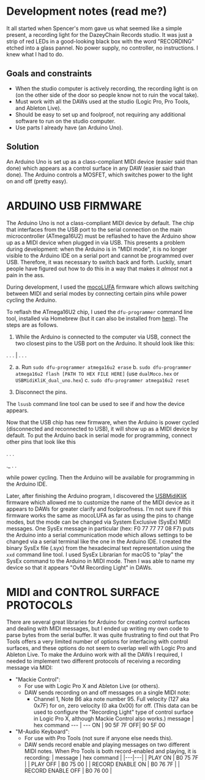 # Development notes (read me?) #

It all started when Spencer's mom gave us what seemed like a simple present, a recording light for the DazeyChain Records studio. It was just a strip of red LEDs in a good-looking black box with the word "RECORDING" etched into a glass pannel. No power supply, no controller, no instructions. I knew what I had to do.

## Goals and constraints ##

- When the studio computer is actively recording, the recording light is on (on the other side of the door so people know not to ruin the vocal take).
- Must work with all the DAWs used at the studio (Logic Pro, Pro Tools, and Ableton Live).
- Should be easy to set up and foolproof, not requiring any additional software to run on the studio computer.
- Use parts I already have (an Arduino Uno).

## Solution ##

An Arduino Uno is set up as a class-compliant MIDI device (easier said than done) which appears as a control surface in any DAW (easier said than done). The Arduino controls a MOSFET, which switches power to the light on and off (pretty easy).

# ARDUINO USB FIRMWARE #

The Arduino Uno is not a class-compliant MIDI device by default. The chip that interfaces from the USB port to the serial connection on the main microcontroller (ATmega16U2) must be reflashed to have the Arduino show up as a MIDI device when plugged in via USB. This presents a problem during development: when the Arduino is in "MIDI mode", it is no longer visible to the Arduino IDE on a serial port and cannot be programmed over USB. Therefore, it was necessary to switch back and forth. Luckily, smart people have figured out how to do this in a way that makes it *almost* not a pain in the ass.

During development, I used the [mocoLUFA](https://github.com/kuwatay/mocolufa) firmware which allows switching between MIDI and serial modes by connecting certain pins while power cycling the Arduino.

To reflash the ATmega16U2 chip, I used the `dfu-programmer` command line tool, installed via Homebrew (but it can also be installed from [here](https://github.com/dfu-programmer/dfu-programmer)). The steps are as follows.
1. While the Arduino is connected to the computer via USB, connect the two closest pins to the USB port on the Arduino. It should look like this:


.  .  .
|
.  .  . 

2.
	a. Run `sudo dfu-programmer atmega16u2 erase`
	b. `sudo dfu-programmer atmega16u2 flash [PATH TO HEX FILE HERE]` (use `dualMoco.hex` or `USBMidiKliK_dual_uno.hex`)
	c. `sudo dfu-programmer atmega16u2 reset`

3. Disconnect the pins.

The `lsusb` command line tool can be used to see if and how the device appears.

Now that the USB chip has new firmware, when the Arduino is power cycled (disconnected and reconnected to USB), it will show up as a MIDI device by default. To put the Arduino back in serial mode for programming, connect other pins that look like this

.  .  .

._ .  . 

while power cycling. Then the Arduino will be available for programming in the Arduino IDE.

Later, after finishing the Arduino program, I discovered the [USBMidiKliK](https://github.com/TheKikGen/USBMidiKliK) firmware which allowed me to customize the name of the MIDI device as it appears to DAWs for greater clarify and foolproofness. I'm not sure if this firmware works the same as mocoLUFA as far as using the pins to change modes, but the mode can be changed via System Exclusive (SysEx) MIDI messages. One SysEx message in particular (hex: F0 77 77 77 08 F7) puts the Arduino into a serial communication mode which allows settings to be changed via a serial terminal like the one in the Arduino IDE. I created the binary SysEx file (.syx) from the hexadecimal text representation using the `xxd` command line tool. I used SysEx Librarian for macOS to "play" the SysEx command to the Arduino in MIDI mode. Then I was able to name my device so that it appears "OvM Recording Light" in DAWs.


# MIDI and CONTROL SURFACE PROTOCOLS #

There are several great libraries for Arduino for creating control surfaces and dealing with MIDI messages, but I ended up writing my own code to parse bytes from the serial buffer. It was quite frustrating to find out that Pro Tools offers a very limited number of options for interfacing with control surfaces, and these options do not seem to overlap well with Logic Pro and Ableton Live. To make the Arduino work with all the DAWs I required, I needed to implement two different protocols of receiving a recording message via MIDI:
- "Mackie Control":
	- For use with Logic Pro X and Ableton Live (or others).
	- DAW sends recording on and off messages on a single MIDI note:
		- Channel 1, Note B6 aka note number 95. Full velocity (127 aka 0x7F) for on, zero velocity (0 aka 0x00) for off. (This data can be used to configure the "Recording Light" type of control surface in Logic Pro X, although Mackie Control also works.)
	 message | hex command 
	--- | ---
	 ON | 90 5F 7F 
	 OFF| 90 5F 00 
- "M-Audio Keyboard":
	- For use with Pro Tools (not sure if anyone else needs this).
	- DAW sends record enable and playing messages on two different MIDI notes. When Pro Tools is both record-enabled and playing, it is recording:
	| message | hex command |
	|---|---|
	| PLAY ON |	B0 75 7F |
	| PLAY OFF | B0 75 00 |
	| RECORD ENABLE ON | B0 76 7F |
	| RECORD ENABLE OFF | B0 76 00 |

